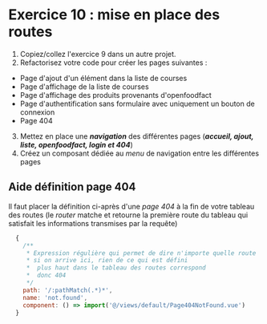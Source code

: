 # Exercice 10 : mise en place des routes

1. Copiez/collez l'exercice 9 dans un autre projet.
2. Refactorisez votre code pour créer les pages suivantes :
- Page d'ajout d'un élément dans la liste de courses
- Page d'affichage de la liste de courses
- Page d'affichage des produits provenants d'openfoodfact
- Page d'authentification sans formulaire avec uniquement un bouton de connexion
- Page 404
3. Mettez en place une ***navigation*** des différentes pages (***accueil, ajout, liste, openfoodfact, login et 404***)
4. Créez un composant dédiée au *menu* de navigation entre les différentes pages

## Aide définition page 404

Il faut placer la définition ci-après d'une *page 404* à la fin de votre tableau des routes (le *router* matche et retourne la première route du tableau qui satisfait les informations transmises par la requête)

```js
  {
    /**
     * Expression régulière qui permet de dire n'importe quelle route
     * si on arrive ici, rien de ce qui est défini
     *  plus haut dans le tableau des routes correspond
     *  donc 404
     */
    path: '/:pathMatch(.*)*',
    name: 'not.found',
    component: () => import('@/views/default/Page404NotFound.vue')
  }
```
